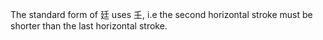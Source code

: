The standard form of 廷 uses 𡈼, i.e the second horizontal stroke must be shorter
than the last horizontal stroke.
